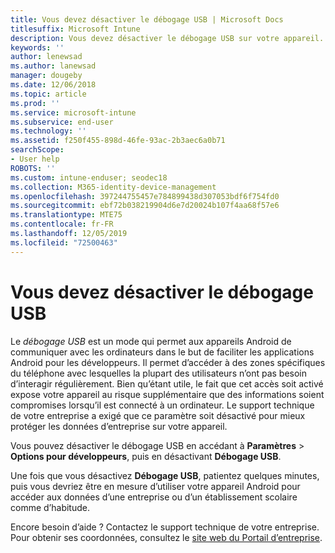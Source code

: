 ```yaml
---
title: Vous devez désactiver le débogage USB | Microsoft Docs
titlesuffix: Microsoft Intune
description: Vous devez désactiver le débogage USB sur votre appareil.
keywords: ''
author: lenewsad
ms.author: lanewsad
manager: dougeby
ms.date: 12/06/2018
ms.topic: article
ms.prod: ''
ms.service: microsoft-intune
ms.subservice: end-user
ms.technology: ''
ms.assetid: f250f455-898d-46fe-93ac-2b3aec6a0b71
searchScope:
- User help
ROBOTS: ''
ms.custom: intune-enduser; seodec18
ms.collection: M365-identity-device-management
ms.openlocfilehash: 397244755457e784899438d307053bdf6f754fd0
ms.sourcegitcommit: ebf72b038219904d6e7d20024b107f4aa68f57e6
ms.translationtype: MTE75
ms.contentlocale: fr-FR
ms.lasthandoff: 12/05/2019
ms.locfileid: "72500463"
---
```

# <a name="you-need-to-turn-off-usb-debugging"></a>Vous devez désactiver le débogage USB

Le _débogage USB_ est un mode qui permet aux appareils Android de communiquer avec les ordinateurs dans le but de faciliter les applications Android pour les développeurs. Il permet d’accéder à des zones spécifiques du téléphone avec lesquelles la plupart des utilisateurs n’ont pas besoin d’interagir régulièrement. Bien qu’étant utile, le fait que cet accès soit activé expose votre appareil au risque supplémentaire que des informations soient compromises lorsqu’il est connecté à un ordinateur. Le support technique de votre entreprise a exigé que ce paramètre soit désactivé pour mieux protéger les données d’entreprise sur votre appareil.

Vous pouvez désactiver le débogage USB en accédant à **Paramètres** > **Options pour développeurs**, puis en désactivant **Débogage USB**.

Une fois que vous désactivez **Débogage USB**, patientez quelques minutes, puis vous devriez être en mesure d’utiliser votre appareil Android pour accéder aux données d’une entreprise ou d’un établissement scolaire comme d’habitude.

Encore besoin d’aide ? Contactez le support technique de votre entreprise. Pour obtenir ses coordonnées, consultez le [site web du Portail d’entreprise](https://go.microsoft.com/fwlink/?linkid=2010980).
